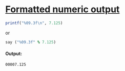 [1]: https://rosettacode.org/wiki/Formatted_numeric_output

# [Formatted numeric output][1]

```ruby
printf("%09.3f\n", 7.125)
```


or

```ruby
say ("%09.3f" % 7.125)
```

#### Output:
```
00007.125
```
